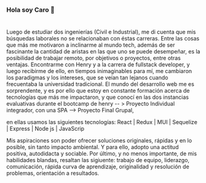 ### Hola soy Caro 👋

#
Luego de estudiar dos ingenierías (Civil e Industrial), me di cuenta que mis búsquedas laborales no se relacionaban con éstas carreras. 
Entre las cosas que más me motivaron a inclinarme al mundo tech, además de ser fascinante la cantidad de aristas en las que uno se puede desempeñar, es la posibilidad de trabajar remoto, por objetivos o proyectos, entre otras ventajas.
Encontrarme con Henry y a la carrera de  fullstack developer, y luego recibirme de ello, en tiempos  inimaginables para mí, me cambiaron los paradigmas y los intereses, que se veían tan lejanos cuando frecuentaba la universidad tradicional. 
El mundo del desarrollo web me es sorprendente, y es por ello que estoy en constante formación acerca de tecnologías que más me impactaron, y que conocí en las dos instancias evaluativas durante el bootcamp de  henry 
 -- > Proyecto Individual integrador, con una SPA 
 --> Proyecto Final Grupal, 

en ellas usamos las siguientes tecnologías:
React | Redux | MUI | Sequelize | Express | Node js | JavaScrip

Mis aspiraciones son poder ofrecer soluciones originales, rápidas y en lo posible, sin tanto impacto ambiental. Y para ello, adopto una actitud positiva, autodidacta y sociable. 
Por último, y no menos importante, de mis habilidades blandas, resaltan las sigiuente: trabajo de equipo, liderazgo, comunicación, rápida curva de aprendizaje, originalidad y resolución de problemas, orientación a resultados.

<!--
**Ccarit0/ccarit0** is a ✨ _special_ ✨ repository because its `README.md` (this file) appears on your GitHub profile.

Here are some ideas to get you started:

- 🔭 I’m currently working on ...
- 🌱 I’m currently learning ...
- 👯 I’m looking to collaborate on ...
- 🤔 I’m looking for help with ...
- 💬 Ask me about ...
- 📫 How to reach me: ...
- 😄 Pronouns: ...
- ⚡ Fun fact: ...
-->
